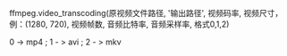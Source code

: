 ffmpeg.video_transcoding(原视频文件路径, '输出路径', 视频码率, 视频尺寸，例：(1280, 720), 视频帧数, 音频比特率, 音频采样率, 格式0,1,2)

0 -> mp4 ; 1 - > avi ; 2 - > mkv

